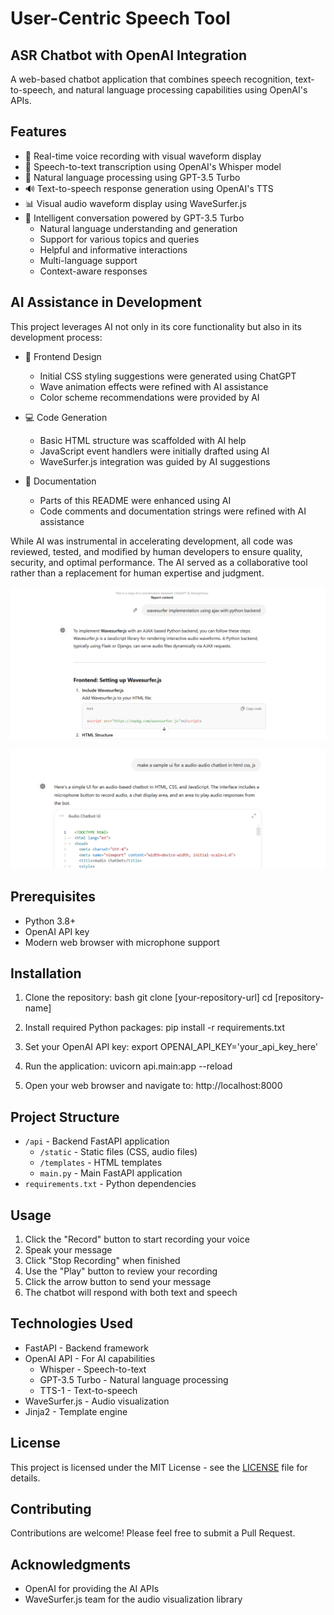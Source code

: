 # User-Centric Speech Tool
## ASR Chatbot with OpenAI Integration

A web-based chatbot application that combines speech recognition, text-to-speech, and natural language processing capabilities using OpenAI's APIs.

## Features

- 🎤 Real-time voice recording with visual waveform display
- 🔄 Speech-to-text transcription using OpenAI's Whisper model
- 💬 Natural language processing using GPT-3.5 Turbo
- 🔊 Text-to-speech response generation using OpenAI's TTS
- 📊 Visual audio waveform display using WaveSurfer.js
- 🤖 Intelligent conversation powered by GPT-3.5 Turbo
  - Natural language understanding and generation
  - Support for various topics and queries
  - Helpful and informative interactions
  - Multi-language support
  - Context-aware responses
  
## AI Assistance in Development

This project leverages AI not only in its core functionality but also in its development process:

- 🎨 Frontend Design
  - Initial CSS styling suggestions were generated using ChatGPT
  - Wave animation effects were refined with AI assistance
  - Color scheme recommendations were provided by AI
  
- 💻 Code Generation  
  - Basic HTML structure was scaffolded with AI help
  - JavaScript event handlers were initially drafted using AI
  - WaveSurfer.js integration was guided by AI suggestions

- 📝 Documentation
  - Parts of this README were enhanced using AI
  - Code comments and documentation strings were refined with AI assistance

While AI was instrumental in accelerating development, all code was reviewed, tested, and modified by human developers to ensure quality, security, and optimal performance. The AI served as a collaborative tool rather than a replacement for human expertise and judgment.

[![Demo](image.png)](https://chatgpt.com/share/675fb02c-f220-8007-9380-cbc16f46491a)

[![alt text](image-1.png)](https://chatgpt.com/share/675fb16f-dba8-8007-b7d6-c7fd5639bb0e)


## Prerequisites
 
- Python 3.8+
- OpenAI API key
- Modern web browser with microphone support

## Installation

1. Clone the repository:
bash
git clone [your-repository-url]
cd [repository-name]

2. Install required Python packages:
pip install -r requirements.txt

3. Set your OpenAI API key:
export OPENAI_API_KEY='your_api_key_here'

4. Run the application:
uvicorn api.main:app --reload

2. Open your web browser and navigate to:
http://localhost:8000

## Project Structure

- `/api` - Backend FastAPI application
  - `/static` - Static files (CSS, audio files)
  - `/templates` - HTML templates
  - `main.py` - Main FastAPI application
- `requirements.txt` - Python dependencies

## Usage

1. Click the "Record" button to start recording your voice
2. Speak your message
3. Click "Stop Recording" when finished
4. Use the "Play" button to review your recording
5. Click the arrow button to send your message
6. The chatbot will respond with both text and speech

## Technologies Used

- FastAPI - Backend framework
- OpenAI API - For AI capabilities
  - Whisper - Speech-to-text
  - GPT-3.5 Turbo - Natural language processing
  - TTS-1 - Text-to-speech
- WaveSurfer.js - Audio visualization
- Jinja2 - Template engine

## License

This project is licensed under the MIT License - see the [LICENSE](LICENSE) file for details.

## Contributing

Contributions are welcome! Please feel free to submit a Pull Request.

## Acknowledgments

- OpenAI for providing the AI APIs
- WaveSurfer.js team for the audio visualization library
